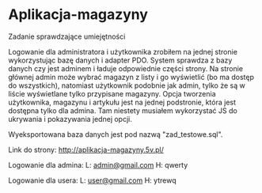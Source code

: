 # Aplikacja-magazyny
Zadanie sprawdzające umiejętności

Logowanie dla administratora i użytkownika zrobiłem na jednej stronie wykorzystując bazę danych i adapter PDO.
System sprawdza z bazy danych czy jest adminem i ładuje odpowiednie części strony.
Na stronie głównej admin może wybrać magazyn z listy i go wyświetlić (bo ma dostęp do wszystkich), natomiast użytkownik podobnie jak admin, tylko że są w liście wyświetlane tylko przypisane magazyny.
Opcja tworzenia użytkownika, magazynu i artykułu jest na jednej podstronie, która jest dostępna tylko dla admina. Tam niestety musiałem wykorzystać JS do ukrywania i pokazywania jednej opcji.

Wyeksportowana baza danych jest pod nazwą "zad_testowe.sql".

Link do strony: http://aplikacja-magazyny.5v.pl/

Logowanie dla admina:
L: admin@gmail.com
H: qwerty

Logowanie dla usera:
L: user@gmail.com
H: ytrewq
